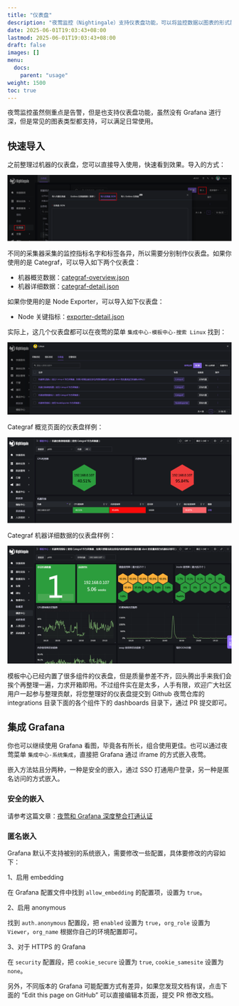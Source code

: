 ```yaml
---
title: "仪表盘"
description: "夜莺监控（Nightingale）支持仪表盘功能，可以将监控数据以图表的形式展示出来。通过仪表盘，用户可以直观地查看各类监控指标的变化趋势和状态。"
date: 2025-06-01T19:03:43+08:00
lastmod: 2025-06-01T19:03:43+08:00
draft: false
images: []
menu:
  docs:
    parent: "usage"
weight: 1500
toc: true
---
```


夜莺监控虽然侧重点是告警，但是也支持仪表盘功能，虽然没有 Grafana 道行深，但是常见的图表类型都支持，可以满足日常使用。

## 快速导入

之前整理过机器的仪表盘，您可以直接导入使用，快速看到效果。导入的方式：

<img src="/img/usage/dashboard/01.png" alt="导入仪表盘"/>

不同的采集器采集的监控指标名字和标签各异，所以需要分别制作仪表盘。如果你使用的是 Categraf，可以导入如下两个仪表盘：

- 机器概览数据：[categraf-overview.json](https://github.com/ccfos/nightingale/blob/main/integrations/Linux/dashboards/categraf-overview.json)
- 机器详细数据：[categraf-detail.json](https://github.com/ccfos/nightingale/blob/main/integrations/Linux/dashboards/categraf-detail.json)

如果你使用的是 Node Exporter，可以导入如下仪表盘：

- Node 关键指标：[exporter-detail.json](https://github.com/ccfos/nightingale/blob/main/integrations/Linux/dashboards/exporter-detail.json)

实际上，这几个仪表盘都可以在夜莺的菜单 `集成中心-模板中心-搜索 Linux` 找到：

<img src="/img/usage/dashboard/02.png" alt="Linux 仪表盘"/>

Categraf 概览页面的仪表盘样例：

<img src="/img/usage/dashboard/03.png" alt="Categraf 概览页面"/>

Categraf 机器详细数据的仪表盘样例：

<img src="/img/usage/dashboard/04.png" alt="Categraf 详细数据"/>

模板中心已经内置了很多组件的仪表盘，但是质量参差不齐，回头腾出手来我们会挨个再整理一遍，力求开箱即用。不过组件实在是太多，人手有限，欢迎广大社区用户一起参与整理贡献，将您整理好的仪表盘提交到 Github 夜莺仓库的 integrations 目录下面的各个组件下的 dashboards 目录下，通过 PR 提交即可。

## 集成 Grafana

你也可以继续使用 Grafana 看图，毕竟各有所长，组合使用更佳。也可以通过夜莺菜单 `集成中心-系统集成`，直接把 Grafana 通过 iframe 的方式嵌入夜莺。

嵌入方法姑且分两种，一种是安全的嵌入，通过 SSO 打通用户登录，另一种是匿名访问的方式嵌入。

### 安全的嵌入

请参考这篇文章：[夜莺和 Grafana 深度整合打通认证](https://mp.weixin.qq.com/s/Bo386PKDULMLYuIPV1EkiA)

### 匿名嵌入

Grafana 默认不支持被别的系统嵌入，需要修改一些配置，具体要修改的内容如下：

1、启用 embedding

在 Grafana 配置文件中找到 `allow_embedding` 的配置项，设置为 `true`。

2、启用 anonymous

找到 `auth.anonymous` 配置段，把 `enabled` 设置为 `true`，`org_role` 设置为 `Viewer`，`org_name` 根据你自己的环境配置即可。

3、对于 HTTPS 的 Grafana

在 `security` 配置段，把 `cookie_secure` 设置为 `true`, `cookie_samesite` 设置为 `none`。

另外，不同版本的 Grafana 可能配置方式有差异，如果您发现文档有误，点击下面的 “Edit this page on GitHub” 可以直接编辑本页面，提交 PR 修改文档。
